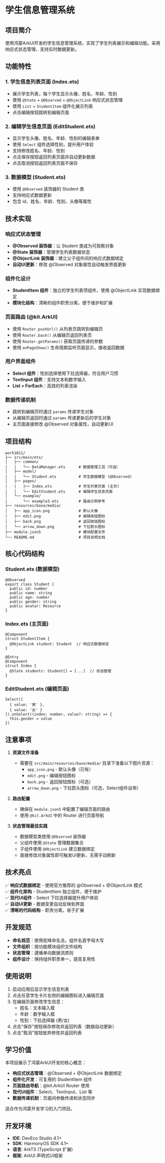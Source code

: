# 学生信息管理系统

## 项目简介
使用鸿蒙ArkUI开发的学生信息管理系统，实现了学生列表展示和编辑功能。采用响应式状态管理，支持实时数据更新。

## 功能特性

### 1. 学生信息列表页面 (Index.ets)
- 展示学生列表，每个学生显示头像、姓名、年龄、性别
- 使用 `@State` + `@Observed` + `@ObjectLink` 响应式状态管理
- 使用 `List` + `StudentItem` 组件化展示列表
- 点击编辑按钮跳转到编辑页面

### 2. 编辑学生信息页面 (EditStudent.ets)
- 显示学生头像、姓名、年龄、性别的编辑表单
- 使用 `Select` 组件选择性别，提升用户体验
- 支持修改姓名、年龄、性别
- 点击保存按钮返回列表页面并自动更新数据
- 点击取消按钮返回列表页面不保存

### 3. 数据模型 (Student.ets)
- 使用 `@Observed` 装饰器的 Student 类
- 支持响应式数据更新
- 包含 id、姓名、年龄、性别、头像等属性

## 技术实现

### 响应式状态管理
- **@Observed 装饰器**：让 Student 类成为可观察对象
- **@State 装饰器**：管理学生列表数据状态
- **@ObjectLink 装饰器**：建立父子组件间的响应式数据绑定
- **自动UI更新**：修改 @Observed 对象属性自动触发界面更新

### 组件化设计
- **StudentItem 组件**：独立的学生列表项组件，使用 @ObjectLink 实现数据绑定
- **模块化结构**：清晰的组件职责分离，便于维护和扩展

### 页面路由 (@kit.ArkUI)
- 使用 `Router.pushUrl()` 从列表页跳转到编辑页
- 使用 `Router.back()` 从编辑页返回列表页
- 使用 `Router.getParams()` 获取页面传递的参数
- 使用 `onPageShow()` 生命周期监听页面显示，接收返回数据

### 用户界面组件
- **Select 组件**：性别选择使用下拉选择器，符合用户习惯
- **TextInput 组件**：支持文本和数字输入
- **List + ForEach**：高效的列表渲染

### 数据传递机制
- 跳转到编辑页时通过 `params` 传递学生对象
- 从编辑页返回时通过 `params` 传递更新后的学生对象
- 主页面直接修改 @Observed 对象属性，自动更新UI

## 项目结构
```
work1011/
├── src/main/ets/
│   ├── common/
│   │   └── DataManager.ets      # 数据管理工具（可选）
│   ├── model/
│   │   └── Student.ets          # 学生数据模型 (@Observed)
│   ├── pages/
│   │   ├── Index.ets            # 学生列表页面 (主页)
│   │   └── EditStudent.ets      # 编辑学生信息页面
│   └── example/
│       └── example3.ets         # 路由示例参考
├── resources/base/media/
│   ├── app_icon.png             # 默认头像
│   ├── edit.png                 # 编辑按钮图标
│   ├── back.png                 # 返回按钮图标
│   └── arrow_down.png           # 下拉箭头图标
├── module.json5                 # 模块配置文件
└── README.md                    # 项目说明文档
```

## 核心代码结构

### Student.ets (数据模型)
```arkts
@Observed
export class Student {
  public id: number
  public name: string
  public age: number
  public gender: string
  public avatar: Resource
}
```

### Index.ets (主页面)
```arkts
@Component
struct StudentItem {
  @ObjectLink student: Student  // 响应式数据绑定
}

@Entry
@Component
struct Index {
  @State students: Student[] = [...]  // 状态管理
}
```

### EditStudent.ets (编辑页面)
```arkts
Select([
  { value: '男' },
  { value: '女' }
]).onSelect((index: number, value?: string) => {
  this.gender = value
})
```

## 注意事项

1. **资源文件准备**
   - 需要在 `src/main/resources/base/media/` 目录下准备以下图片资源：
     - `app_icon.png` - 默认头像（已有）
     - `edit.png` - 编辑按钮图标
     - `back.png` - 返回按钮图标（可选）
     - `arrow_down.png` - 下拉箭头图标（可选，Select组件自带）

2. **路由配置**
   - 确保在 `module.json5` 中配置了编辑页面的路由
   - 使用 `@kit.ArkUI` 中的 Router 进行页面导航

3. **状态管理最佳实践**
   - 数据模型类使用 `@Observed` 装饰器
   - 父组件使用 `@State` 管理数据集合
   - 子组件使用 `@ObjectLink` 建立数据绑定
   - 直接修改对象属性即可触发UI更新，无需手动刷新

## 技术亮点

✅ **响应式数据绑定** - 使用官方推荐的 @Observed + @ObjectLink 模式  
✅ **组件化架构** - StudentItem 独立组件，便于维护  
✅ **现代UI组件** - Select 下拉选择器提升用户体验  
✅ **自动UI更新** - 数据变更自动反映到界面  
✅ **清晰的代码结构** - 职责分离，易于扩展  

## 开发规范

- **命名规范**：使用驼峰命名法，组件名首字母大写
- **文件组织**：按功能模块组织文件结构
- **状态管理**：遵循单向数据流原则
- **组件设计**：保持组件职责单一，提高复用性

## 使用说明

1. 启动应用后显示学生信息列表
2. 点击任意学生卡片右侧的编辑图标进入编辑页面
3. 在编辑页面修改学生信息：
   - 姓名：文本输入框
   - 年龄：数字输入框
   - 性别：下拉选择器 (男/女)
4. 点击"保存"按钮保存修改并返回列表（数据自动更新）
5. 点击"取消"按钮放弃修改并返回列表

## 学习价值

本项目展示了鸿蒙ArkUI开发的核心概念：
- **响应式状态管理**：@Observed + @ObjectLink 数据绑定
- **组件化开发**：可复用的 StudentItem 组件
- **页面路由导航**：@kit.ArkUI Router 使用
- **现代UI组件**：Select、TextInput、List 等
- **数据传递机制**：页面间参数传递和状态同步

适合作为鸿蒙开发学习的入门项目。

## 开发环境
- **IDE**: DevEco Studio 4.1+
- **SDK**: HarmonyOS SDK 4.1+
- **语言**: ArkTS (TypeScript 扩展)
- **框架**: ArkUI 声明式UI框架
